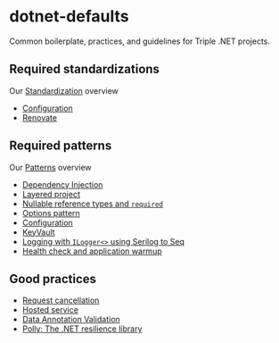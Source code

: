 # dotnet-defaults

Common boilerplate, practices, and guidelines for Triple .NET projects.

## Required standardizations

Our [Standardization](./Standards/Readme.md) overview

- [Configuration](./Standards/Configuration/Readme.md)
- [Renovate](./Standards/Renovate/Readme.md)

## Required patterns

Our [Patterns](./Patterns/Readme.md) overview

- [Dependency Injection](./Patterns/DependencyInjection.md)
- [Layered project](./Patterns/LayeredProject.md)
- [Nullable reference types and `required`](./Patterns/Nullables.md)
- [Options pattern](./Patterns/Options.md)
- [Configuration](./Patterns/Configuration.md)
- [KeyVault](./Patterns/KeyVault.md)
- [Logging with `ILogger<>` using Serilog to Seq](./Patterns/Serilog.md)
- [Health check and application warmup](./Patterns/HealthCheck+WarmUp.md)

## Good practices

- [Request cancellation](./Patterns/CancelRequest.md)
- [Hosted service](./Patterns/HostedService.md)
- [Data Annotation Validation](./Patterns/Validation.md)
- [Polly: The .NET resilience library](./Patterns/Polly.md)
